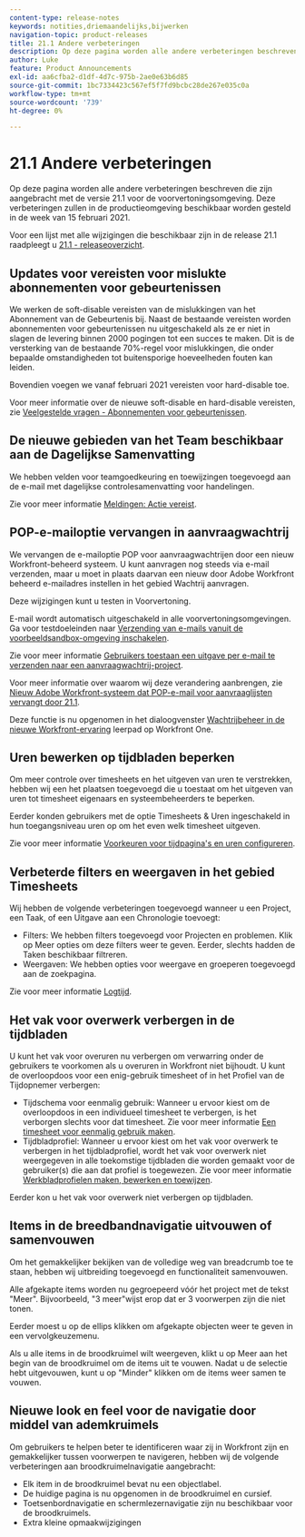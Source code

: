 ```yaml
---
content-type: release-notes
keywords: notities,driemaandelijks,bijwerken
navigation-topic: product-releases
title: 21.1 Andere verbeteringen
description: Op deze pagina worden alle andere verbeteringen beschreven die zijn aangebracht met de versie 21.1 voor de voorvertoningsomgeving. Deze verbeteringen zullen in de productieomgeving beschikbaar worden gesteld in de week van 15 februari 2021.
author: Luke
feature: Product Announcements
exl-id: aa6cfba2-d1df-4d7c-975b-2ae0e63b6d85
source-git-commit: 1bc7334423c567ef5f7fd9bcbc28de267e035c0a
workflow-type: tm+mt
source-wordcount: '739'
ht-degree: 0%

---
```


# 21.1 Andere verbeteringen

Op deze pagina worden alle andere verbeteringen beschreven die zijn aangebracht met de versie 21.1 voor de voorvertoningsomgeving. Deze verbeteringen zullen in de productieomgeving beschikbaar worden gesteld in de week van 15 februari 2021.

Voor een lijst met alle wijzigingen die beschikbaar zijn in de release 21.1 raadpleegt u [21.1 - releaseoverzicht](../../../product-announcements/product-releases/21.1-release-activity/21-1-release-overview.md).

## Updates voor vereisten voor mislukte abonnementen voor gebeurtenissen

We werken de soft-disable vereisten van de mislukkingen van het Abonnement van de Gebeurtenis bij. Naast de bestaande vereisten worden abonnementen voor gebeurtenissen nu uitgeschakeld als ze er niet in slagen de levering binnen 2000 pogingen tot een succes te maken. Dit is de versterking van de bestaande 70%-regel voor mislukkingen, die onder bepaalde omstandigheden tot buitensporige hoeveelheden fouten kan leiden.

Bovendien voegen we vanaf februari 2021 vereisten voor hard-disable toe.

Voor meer informatie over de nieuwe soft-disable en hard-disable vereisten, zie [Veelgestelde vragen - Abonnementen voor gebeurtenissen](../../../wf-api/general/event-subs-faq.md).

## De nieuwe gebieden van het Team beschikbaar aan de Dagelijkse Samenvatting

We hebben velden voor teamgoedkeuring en toewijzingen toegevoegd aan de e-mail met dagelijkse controlesamenvatting voor handelingen.

Zie voor meer informatie [Meldingen: Actie vereist](../../../workfront-basics/using-notifications/notifications-action-needed.md).

## POP-e-mailoptie vervangen in aanvraagwachtrij

We vervangen de e-mailoptie POP voor aanvraagwachtrijen door een nieuw Workfront-beheerd systeem. U kunt aanvragen nog steeds via e-mail verzenden, maar u moet in plaats daarvan een nieuw door Adobe Workfront beheerd e-mailadres instellen in het gebied Wachtrij aanvragen.

Deze wijzigingen kunt u testen in Voorvertoning.

E-mail wordt automatisch uitgeschakeld in alle voorvertoningsomgevingen. Ga voor testdoeleinden naar [Verzending van e-mails vanuit de voorbeeldsandbox-omgeving inschakelen](../../../workfront-basics/using-notifications/enable-delivery-emails-from-preview-sandbox-environment.md).

Zie voor meer informatie [Gebruikers toestaan een uitgave per e-mail te verzenden naar een aanvraagwachtrij-project](/help/quicksilver/manage-work/requests/create-requests/enable-email-issues-into-projects.md).

Voor meer informatie over waarom wij deze verandering aanbrengen, zie [Nieuw Adobe Workfront-systeem dat POP-e-mail voor aanvraaglijsten vervangt door 21.1](../../../product-announcements/announcements/announcement-archive/pop-removal-request-queue.md).

Deze functie is nu opgenomen in het dialoogvenster [Wachtrijbeheer in de nieuwe Workfront-ervaring](https://one.workfront.com/s/learningpath4/queue-management-MCYCJRWK36QZBP7PGMNDMSPRN3LE) leerpad op Workfront One.

## Uren bewerken op tijdbladen beperken

Om meer controle over timesheets en het uitgeven van uren te verstrekken, hebben wij een het plaatsen toegevoegd die u toestaat om het uitgeven van uren tot timesheet eigenaars en systeembeheerders te beperken.

Eerder konden gebruikers met de optie Timesheets &amp; Uren ingeschakeld in hun toegangsniveau uren op om het even welk timesheet uitgeven.

Zie voor meer informatie [Voorkeuren voor tijdpagina&#39;s en uren configureren](../../../administration-and-setup/set-up-workfront/configure-timesheets-schedules/timesheet-and-hour-preferences.md).

## Verbeterde filters en weergaven in het gebied Timesheets

Wij hebben de volgende verbeteringen toegevoegd wanneer u een Project, een Taak, of een Uitgave aan een Chronologie toevoegt:

* Filters: We hebben filters toegevoegd voor Projecten en problemen. Klik op Meer opties om deze filters weer te geven. Eerder, slechts hadden de Taken beschikbaar filtreren.
* Weergaven: We hebben opties voor weergave en groeperen toegevoegd aan de zoekpagina.

Zie voor meer informatie [Logtijd](../../../timesheets/create-and-manage-timesheets/log-time.md).

## Het vak voor overwerk verbergen in de tijdbladen

U kunt het vak voor overuren nu verbergen om verwarring onder de gebruikers te voorkomen als u overuren in Workfront niet bijhoudt. U kunt de overloopdoos voor een enig-gebruik timesheet of in het Profiel van de Tijdopnemer verbergen:

* Tijdschema voor eenmalig gebruik: Wanneer u ervoor kiest om de overloopdoos in een individueel timesheet te verbergen, is het verborgen slechts voor dat timesheet. Zie voor meer informatie [Een timesheet voor eenmalig gebruik maken](../../../timesheets/create-and-manage-timesheets/create-tmshts.md).
* Tijdbladprofiel: Wanneer u ervoor kiest om het vak voor overwerk te verbergen in het tijdbladprofiel, wordt het vak voor overwerk niet weergegeven in alle toekomstige tijdbladen die worden gemaakt voor de gebruiker(s) die aan dat profiel is toegewezen. Zie voor meer informatie [Werkbladprofielen maken, bewerken en toewijzen](../../../timesheets/create-and-manage-timesheets/create-timesheet-profiles.md).

Eerder kon u het vak voor overwerk niet verbergen op tijdbladen.

## Items in de breedbandnavigatie uitvouwen of samenvouwen

Om het gemakkelijker bekijken van de volledige weg van breadcrumb toe te staan, hebben wij uitbreiding toegevoegd en functionaliteit samenvouwen.

Alle afgekapte items worden nu gegroepeerd vóór het project met de tekst &quot;Meer&quot;. Bijvoorbeeld, &quot;3 meer&quot;wijst erop dat er 3 voorwerpen zijn die niet tonen.

Eerder moest u op de ellips klikken om afgekapte objecten weer te geven in een vervolgkeuzemenu.

Als u alle items in de broodkruimel wilt weergeven, klikt u op Meer aan het begin van de broodkruimel om de items uit te vouwen. Nadat u de selectie hebt uitgevouwen, kunt u op &quot;Minder&quot; klikken om de items weer samen te vouwen.

## Nieuwe look en feel voor de navigatie door middel van ademkruimels

Om gebruikers te helpen beter te identificeren waar zij in Workfront zijn en gemakkelijker tussen voorwerpen te navigeren, hebben wij de volgende verbeteringen aan broodkruimelnavigatie aangebracht:

* Elk item in de broodkruimel bevat nu een objectlabel.
* De huidige pagina is nu opgenomen in de broodkruimel en cursief.
* Toetsenbordnavigatie en schermlezernavigatie zijn nu beschikbaar voor de broodkruimels.
* Extra kleine opmaakwijzigingen

